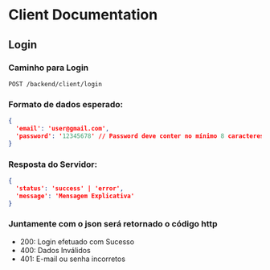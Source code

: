 # Client Documentation
## Login

### Caminho para Login
```http
POST /backend/client/login
```

### Formato de dados esperado:
```json
{
  'email': 'user@gmail.com',
  'password': '12345678' // Password deve conter no mínimo 8 caracteres
}
```

### Resposta do Servidor:
```json
{
  'status': 'success' | 'error',
  'message': 'Mensagem Explicativa'
}
```
### Juntamente com o json será retornado o código http
- 200: Login efetuado com Sucesso
- 400: Dados Inválidos
- 401: E-mail ou senha incorretos
